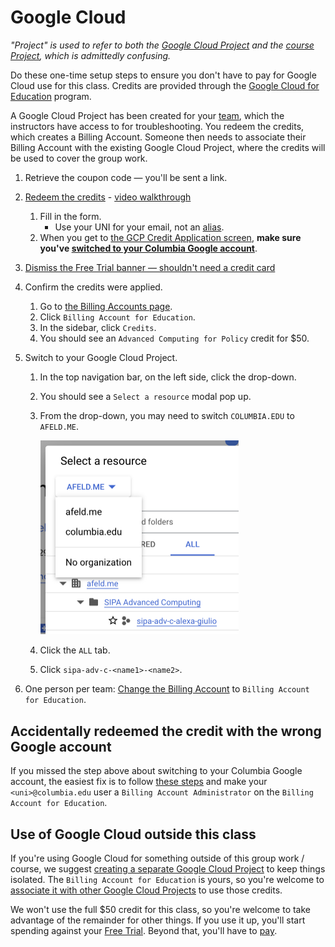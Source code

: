 # Google Cloud

_"Project" is used to refer to both the [Google Cloud Project](https://cloud.google.com/docs/overview#projects) and the [course Project](project.md), which is admittedly confusing._

Do these one-time setup steps to ensure you don't have to pay for Google Cloud use for this class. Credits are provided through the [Google Cloud for Education](https://cloud.google.com/edu/faculty) program.

A Google Cloud Project has been created for your [team](project_teams.csv), which the instructors have access to for troubleshooting. You redeem the credits, which creates a Billing Account. Someone then needs to associate their Billing Account with the existing Google Cloud Project, where the credits will be used to cover the group work.

1. Retrieve the coupon code — you'll be sent a link.
1. [Redeem the credits](https://cloud.google.com/billing/docs/how-to/edu-grants#redeem) - [video walkthrough](https://www.youtube.com/watch?v=2AnX7BX-qew)
   1. Fill in the form.
      - Use your UNI for your email, not an [alias](https://www.cuit.columbia.edu/email/email-aliases).
   1. When you get to [the GCP Credit Application screen](https://console.cloud.google.com/education), **make sure you've [switched to your Columbia Google account](https://support.google.com/docs/answer/2405894)**.
1. [Dismiss the Free Trial banner — shouldn't need a credit card](https://services.google.com/fh/files/helpcenter/cloud_edu_free_trial_warning.pdf)
1. Confirm the credits were applied.
   1. Go to [the Billing Accounts page](https://console.cloud.google.com/billing).
   1. Click `Billing Account for Education`.
   1. In the sidebar, click `Credits`.
   1. You should see an `Advanced Computing for Policy` credit for $50.
1. Switch to your Google Cloud Project.

   1. In the top navigation bar, on the left side, click the drop-down.
   1. You should see a `Select a resource` modal pop up.
   1. From the drop-down, you may need to switch `COLUMBIA.EDU` to `AFELD.ME`.

      <img src="../img/google_cloud_project.png" width="317" alt="Project selection modal"/>

   1. Click the `ALL` tab.
   1. Click `sipa-adv-c-<name1>-<name2>`.

1. One person per team: [Change the Billing Account](https://cloud.google.com/billing/docs/how-to/modify-project#how-to-change-ba) to `Billing Account for Education`.

## Accidentally redeemed the credit with the wrong Google account

If you missed the step above about switching to your Columbia Google account, the easiest fix is to follow [these steps](https://cloud.google.com/billing/docs/how-to/grant-access-to-billing#update-cloud-billing-permissions) and make your `<uni>@columbia.edu` user a `Billing Account Administrator` on the `Billing Account for Education`.

## Use of Google Cloud outside this class

If you're using Google Cloud for something outside of this group work / course, we suggest [creating a separate Google Cloud Project](https://cloud.google.com/resource-manager/docs/creating-managing-projects) to keep things isolated. The `Billing Account for Education` is yours, so you're welcome to [associate it with other Google Cloud Projects](https://cloud.google.com/billing/docs/how-to/modify-project#how-to-change-ba) to use those credits.

We won't use the full $50 credit for this class, so you're welcome to take advantage of the remainder for other things. If you use it up, you'll start spending against your [Free Trial](https://cloud.google.com/free). Beyond that, you'll have to [pay](https://cloud.google.com/billing/docs/how-to/payment-methods).
